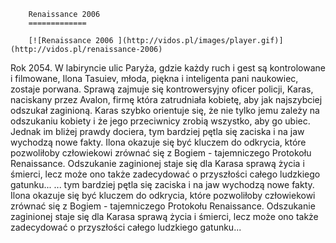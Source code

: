 
        Renaissance 2006 
        =============
        
        [![Renaissance 2006 ](http://vidos.pl/images/player.gif)](http://vidos.pl/renaissance-2006)
        
        
 Rok 2054. W labiryncie ulic Paryża, gdzie każdy ruch i gest są kontrolowane i filmowane, Ilona Tasuiev, młoda, piękna i inteligenta pani naukowiec, zostaje porwana. Sprawą zajmuje się kontrowersyjny oficer policji, Karas, naciskany przez Avalon, firmę która zatrudniała kobietę, aby jak najszybciej odszukał zaginioną. Karas szybko orientuje się, że nie tylko jemu zależy na odszukaniu kobiety i że jego przeciwnicy zrobią wszystko, aby go ubiec. Jednak im bliżej prawdy dociera, tym bardziej pętla się zaciska i na jaw wychodzą nowe fakty. Ilona okazuje się być kluczem do odkrycia, które pozwoliłoby człowiekowi zrównać się z Bogiem - tajemniczego Protokołu Renaissance. Odszukanie zaginionej staje się dla Karasa sprawą życia i śmierci, lecz może ono także zadecydować o przyszłości całego ludzkiego gatunku...  ... tym bardziej pętla się zaciska i na jaw wychodzą nowe fakty. Ilona okazuje się być kluczem do odkrycia, które pozwoliłoby człowiekowi zrównać się z Bogiem - tajemniczego Protokołu Renaissance. Odszukanie zaginionej staje się dla Karasa sprawą życia i śmierci, lecz może ono także zadecydować o przyszłości całego ludzkiego gatunku...
    